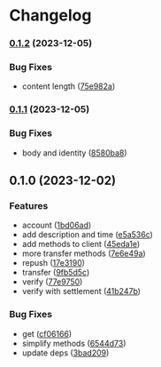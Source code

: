 # Changelog

### [0.1.2](https://www.github.com/brokeyourbike/providusbank-api-client-go/compare/v0.1.1...v0.1.2) (2023-12-05)


### Bug Fixes

* content length ([75e982a](https://www.github.com/brokeyourbike/providusbank-api-client-go/commit/75e982af4706330dbf6cdccd024523465af54d27))

### [0.1.1](https://www.github.com/brokeyourbike/providusbank-api-client-go/compare/v0.1.0...v0.1.1) (2023-12-05)


### Bug Fixes

* body and identity ([8580ba8](https://www.github.com/brokeyourbike/providusbank-api-client-go/commit/8580ba80afc1bc4b52b3982cd135855792c6c772))

## 0.1.0 (2023-12-02)


### Features

* account ([1bd06ad](https://www.github.com/brokeyourbike/providusbank-api-client-go/commit/1bd06adeff0df4b8ff27360e62b8e6e6ffcccc01))
* add description and time ([e5a536c](https://www.github.com/brokeyourbike/providusbank-api-client-go/commit/e5a536c310549490aeea3d09dbeab34813794126))
* add methods to client ([45eda1e](https://www.github.com/brokeyourbike/providusbank-api-client-go/commit/45eda1ee94f718a1a25fbd00d07cfa545b254bd2))
* more transfer methods ([7e6e49a](https://www.github.com/brokeyourbike/providusbank-api-client-go/commit/7e6e49a913af5cbd93fc0325f5b5b304c501a686))
* repush ([17e3190](https://www.github.com/brokeyourbike/providusbank-api-client-go/commit/17e31900ab34d35fb38e075dfe0be4ac16b84cfa))
* transfer ([9fb5d5c](https://www.github.com/brokeyourbike/providusbank-api-client-go/commit/9fb5d5c7cdb11b49572830f87337185a1a350fa3))
* verify ([77e9750](https://www.github.com/brokeyourbike/providusbank-api-client-go/commit/77e9750ca46b7d19d84fe0af28f31324c3c7b24c))
* verify with settlement ([41b247b](https://www.github.com/brokeyourbike/providusbank-api-client-go/commit/41b247b62084948610af2e21818dac61ccbcb866))


### Bug Fixes

* get ([cf06166](https://www.github.com/brokeyourbike/providusbank-api-client-go/commit/cf06166dd01ba4190ec7319130a55e945d4c3912))
* simplify methods ([6544d73](https://www.github.com/brokeyourbike/providusbank-api-client-go/commit/6544d7394d159fcc0c085a63e8eb4ebe6cb093ec))
* update deps ([3bad209](https://www.github.com/brokeyourbike/providusbank-api-client-go/commit/3bad209a7bdce33b73fb09a87065fb3ad2aa5667))
